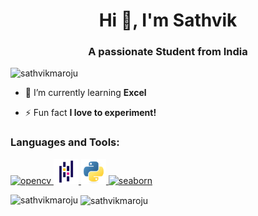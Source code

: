 <h1 align="center">Hi 👋, I'm Sathvik</h1>
<h3 align="center">A passionate Student from India</h3>

<p align="left"> <img src="https://komarev.com/ghpvc/?username=sathvikmaroju&label=Profile%20views&color=0e75b6&style=flat" alt="sathvikmaroju" /> </p>

- 🌱 I’m currently learning **Excel**

- ⚡ Fun fact **I love to experiment!**

<h3 align="left">Languages and Tools:</h3>
<p align="left"> <a href="https://opencv.org/" target="_blank" rel="noreferrer"> <img src="https://www.vectorlogo.zone/logos/opencv/opencv-icon.svg" alt="opencv" width="40" height="40"/> </a> <a href="https://pandas.pydata.org/" target="_blank" rel="noreferrer"> <img src="https://raw.githubusercontent.com/devicons/devicon/2ae2a900d2f041da66e950e4d48052658d850630/icons/pandas/pandas-original.svg" alt="pandas" width="40" height="40"/> </a> <a href="https://www.python.org" target="_blank" rel="noreferrer"> <img src="https://raw.githubusercontent.com/devicons/devicon/master/icons/python/python-original.svg" alt="python" width="40" height="40"/> </a> <a href="https://seaborn.pydata.org/" target="_blank" rel="noreferrer"> <img src="https://seaborn.pydata.org/_images/logo-mark-lightbg.svg" alt="seaborn" width="40" height="40"/> </a> </p>

<p><img align="left" src="https://github-readme-stats.vercel.app/api/top-langs?username=sathvikmaroju&show_icons=true&locale=en&layout=compact" alt="sathvikmaroju" /></p>

<p>&nbsp;<img align="center" src="https://github-readme-stats.vercel.app/api?username=sathvikmaroju&show_icons=true&locale=en" alt="sathvikmaroju" /></p>

<!---
Sathvikmaroju/Sathvikmaroju is a ✨ special ✨ repository because its `README.md` (this file) appears on your GitHub profile.
You can click the Preview link to take a look at your changes.
--->
